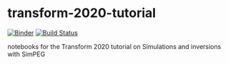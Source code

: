 # transform-2020-tutorial
[![Binder](https://mybinder.org/badge_logo.svg)](https://mybinder.org/v2/gh/simpeg/transform-2020-tutorial/master) [![Build Status](https://travis-ci.org/simpeg/transform-2020-tutorial.svg?branch=master)](https://travis-ci.org/simpeg/transform-2020-tutorial)

notebooks for the Transform 2020 tutorial on Simulations and inversions with SimPEG

